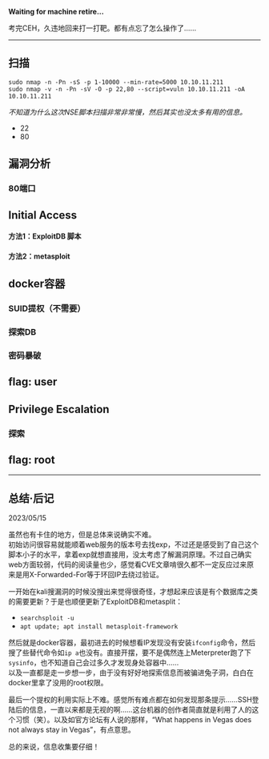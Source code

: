 **Waiting for machine retire...**

考完CEH，久违地回来打一打靶。都有点忘了怎么操作了……

---

## 扫描

```
sudo nmap -n -Pn -sS -p 1-10000 --min-rate=5000 10.10.11.211
sudo nmap -v -n -Pn -sV -O -p 22,80 --script=vuln 10.10.11.211 -oA 10.10.11.211
```

*不知道为什么这次NSE脚本扫描非常非常慢，然后其实也没太多有用的信息。*

- 22
- 80


## 漏洞分析

### 80端口


## Initial Access


#### 方法1：ExploitDB 脚本


#### 方法2：metasploit


## docker容器


### SUID提权（不需要）


### 探索DB


### 密码暴破


## flag: user



## Privilege Escalation


### 探索



## flag: root


---

## 总结·后记

2023/05/15

虽然也有卡住的地方，但是总体来说确实不难。  
初始访问很容易就能顺着web服务的版本号去找exp，不过还是感受到了自己这个脚本小子的水平，拿着exp就想直接用，没太考虑了解漏洞原理。不过自己确实web方面较弱，代码的阅读量也少，感觉看CVE文章啃很久都不一定反应过来原来是用X-Forwarded-For等于环回IP去绕过验证。

一开始在kali搜漏洞的时候没搜出来觉得很奇怪，才想起来应该是有个数据库之类的需要更新？于是也顺便更新了ExploitDB和metasplit：

- `searchsploit -u`
- `apt update; apt install metasploit-framework`

然后就是docker容器，最初进去的时候想看IP发现没有安装`ifconfig`命令，然后搜了些替代命令如`ip a`也没有。直接开摆，要不是偶然连上Meterpreter跑了下`sysinfo`，也不知道自己会过多久才发现身处容器中……  
以及一直都是走一步想一步，由于没有好好地探索信息而被骗进兔子洞，白白在docker里拿了没用的root权限。

最后一个提权的利用实际上不难。感觉所有难点都在如何发现那条提示……SSH登陆后的信息，一直以来都是无视的啊……这台机器的创作者简直就是利用了人的这个习惯（笑）。以及如官方论坛有人说的那样，“What happens in Vegas does not always stay in Vegas”，有点意思。

总的来说，信息收集要仔细！
